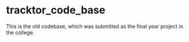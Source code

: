 # tracktor_code_base

This is the old codebase, which was submitted as the final year project in the college.
